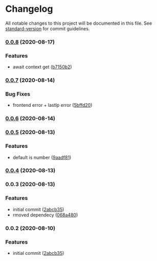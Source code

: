# Changelog

All notable changes to this project will be documented in this file. See [standard-version](https://github.com/conventional-changelog/standard-version) for commit guidelines.

### [0.0.8](https://github.com/naimo84/node-red-contrib-godaddy-dns/compare/v0.0.7...v0.0.8) (2020-08-17)


### Features

* await context get ([b7150b2](https://github.com/naimo84/node-red-contrib-godaddy-dns/commit/b7150b27dbdc759a807df527c919ef4577c6b3c5))

### [0.0.7](https://github.com/naimo84/node-red-contrib-godaddy-dns/compare/v0.0.6...v0.0.7) (2020-08-14)


### Bug Fixes

* frontend error + lastIp error ([5bffd20](https://github.com/naimo84/node-red-contrib-godaddy-dns/commit/5bffd2005dbf890e39e7314e2016c14a89dc2370))

### [0.0.6](https://github.com/naimo84/node-red-contrib-godaddy-dns/compare/v0.0.5...v0.0.6) (2020-08-14)

### [0.0.5](https://github.com/naimo84/node-red-contrib-godaddy-dns/compare/v0.0.4...v0.0.5) (2020-08-13)


### Features

* default is number ([9aadf81](https://github.com/naimo84/node-red-contrib-godaddy-dns/commit/9aadf81ec0bed7486f70e81f96d4fa64baa73d27))

### [0.0.4](https://github.com/naimo84/node-red-contrib-godaddy-dns/compare/v0.0.3...v0.0.4) (2020-08-13)

### 0.0.3 (2020-08-13)


### Features

* initial commit ([2abcb35](https://github.com/naimo84/node-red-contrib-godaddy-dns/commit/2abcb35c5ee7d3355257294dd0b9ab531dc11c50))
* rmoved dependecy ([068a480](https://github.com/naimo84/node-red-contrib-godaddy-dns/commit/068a4807c3ca71072accd8da4ac06690b09a07bf))

### 0.0.2 (2020-08-10)


### Features

* initial commit ([2abcb35](https://github.com/naimo84/node-red-contrib-godaddy-dns/commit/2abcb35c5ee7d3355257294dd0b9ab531dc11c50))
